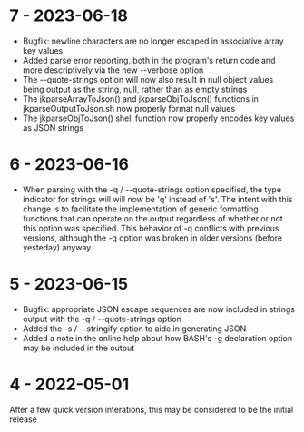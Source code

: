 7 - 2023-06-18
==============

- Bugfix: newline characters are no longer escaped in associative array key values
- Added parse error reporting, both in the program's return code and more descriptively via the
new --verbose option
- The --quote-strings option will now also result in null object values being output as the string,
null, rather than as empty strings
- The jkparseArrayToJson() and jkparseObjToJson() functions in jkparseOutputToJson.sh now properly
format null values
- The jkparseObjToJson() shell function now properly encodes key values as JSON strings


6 - 2023-06-16
==============

- When parsing with the -q / --quote-strings option specified, the type indicator for strings will
will now be 'q' instead of 's'.  The intent with this change is to facilitate the implementation of
generic formatting functions that can operate on the output regardless of whether or not this
option was specified.  This behavior of -q conflicts with previous versions, although the -q option
was broken in older versions (before yesteday) anyway.


5 - 2023-06-15
==============

- Bugfix: appropriate JSON escape sequences are now included in strings output with the
-q / --quote-strings option
- Added the -s / --stringify option to aide in generating JSON
- Added a note in the online help about how BASH's -g declaration option may be included in the
output


4 - 2022-05-01
==============

After a few quick version interations, this may be considered to be the initial release
